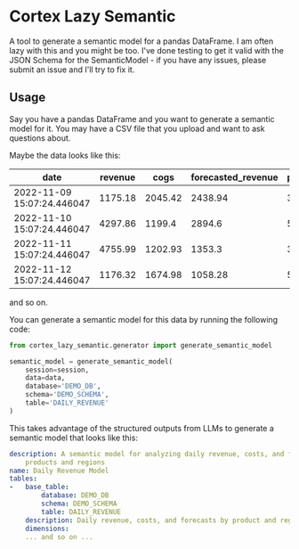 # Cortex Lazy Semantic

A tool to generate a semantic model for a pandas DataFrame. I am often lazy with this and you might be too.
I've done testing to get it valid with the JSON Schema for the SemanticModel - if you have any issues, please
submit an issue and I'll try to fix it.

## Usage

Say you have a pandas DataFrame and you want to generate a semantic model for it.
You may have a CSV file that you upload and want to ask questions about.

Maybe the data looks like this:

| date | revenue | cogs | forecasted_revenue | product_id | region_id |
|------|---------|---------|---------|---------|---------|
| 2022-11-09 15:07:24.446047 | 1175.18 | 2045.42 | 2438.94 | 3 | 1 |
| 2022-11-10 15:07:24.446047 | 4297.86 | 1199.4 | 2894.6 | 5 | 2 |
| 2022-11-11 15:07:24.446047 | 4755.99 | 1202.93 | 1353.3 | 3 | 2 |
| 2022-11-12 15:07:24.446047 | 1176.32 | 1674.98 | 1058.28 | 5 | 1 |

and so on.

You can generate a semantic model for this data by running the following code:

```python
from cortex_lazy_semantic.generator import generate_semantic_model

semantic_model = generate_semantic_model(
    session=session,
    data=data,
    database='DEMO_DB',
    schema='DEMO_SCHEMA',
    table='DAILY_REVENUE'
)
```

This takes advantage of the structured outputs from LLMs to generate a semantic model that looks like this:

```yaml
description: A semantic model for analyzing daily revenue, costs, and forecasts across
    products and regions
name: Daily Revenue Model
tables:
-   base_table:
        database: DEMO_DB
        schema: DEMO_SCHEMA
        table: DAILY_REVENUE
    description: Daily revenue, costs, and forecasts by product and region
    dimensions:
    ... and so on ...
```



